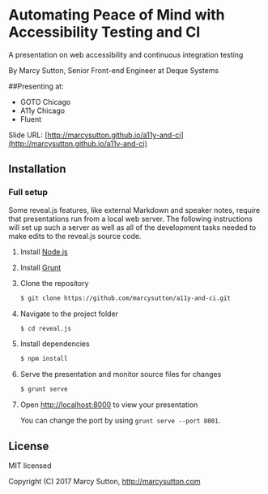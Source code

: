 # Automating Peace of Mind with Accessibility Testing and CI

A presentation on web accessibility and continuous integration testing

By Marcy Sutton, Senior Front-end Engineer at Deque Systems

##Presenting at:
- GOTO Chicago
- A11y Chicago
- Fluent

Slide URL: [http://marcysutton.github.io/a11y-and-ci](http://marcysutton.github.io/a11y-and-ci)

## Installation

### Full setup

Some reveal.js features, like external Markdown and speaker notes, require that presentations run from a local web server. The following instructions will set up such a server as well as all of the development tasks needed to make edits to the reveal.js source code.

1. Install [Node.js](http://nodejs.org/)

2. Install [Grunt](http://gruntjs.com/getting-started#installing-the-cli)

4. Clone the repository
   ```sh
   $ git clone https://github.com/marcysutton/a11y-and-ci.git
   ```

5. Navigate to the project folder
   ```sh
   $ cd reveal.js
   ```

6. Install dependencies
   ```sh
   $ npm install
   ```

7. Serve the presentation and monitor source files for changes
   ```sh
   $ grunt serve
   ```

8. Open <http://localhost:8000> to view your presentation

   You can change the port by using `grunt serve --port 8001`.

## License

MIT licensed

Copyright (C) 2017 Marcy Sutton, http://marcysutton.com
